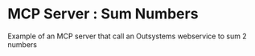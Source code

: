 # MCP Server : Sum Numbers

Example of an MCP server that call an Outsystems webservice to sum 2 numbers